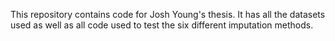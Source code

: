 This repository contains code for Josh Young's thesis. It has all the datasets used as well as all code used to test the six different imputation methods.
